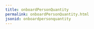 ```yaml
---
title: onboardPersonQuantity
permalink: onboardPersonQuantity.html
jsonid: onboardpersonquantity
---
```

